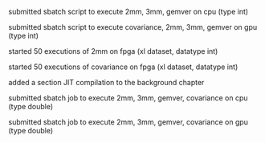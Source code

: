 submitted sbatch script to execute 2mm, 3mm, gemver on cpu (type int)

submitted sbatch script to execute covariance, 2mm, 3mm, gemver on gpu (type int)

started 50 executions of 2mm on fpga (xl dataset, datatype int)

started 50 executions of covariance on fpga (xl dataset, datatype int)

added a section JIT compilation to the background chapter

submitted sbatch job to execute 2mm, 3mm, gemver, covariance on cpu (type double)

submitted sbatch job to execute 2mm, 3mm, gemver, covariance on gpu (type double)

